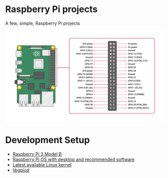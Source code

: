 # Raspberry Pi projects
A few, simple, Raspberry Pi projects
<p align="center">
  <img src="GPIO-Pinout-Diagram.png" width=800/>
</p>

# Development Setup
+ [Raspberry Pi 3 Model B](https://www.raspberrypi.org/products/raspberry-pi-3-model-b/?resellerType=home)
+ [Raspberry Pi OS with desktop and recommended software](https://downloads.raspberrypi.org/raspios_full_armhf/images/raspios_full_armhf-2020-12-04/2020-12-02-raspios-buster-armhf-full.zip)
+ [Latest available Linux kernel](https://github.com/raspberrypi/linux/tree/rpi-5.10.y)
+ [libgpiod](https://git.kernel.org/pub/scm/libs/libgpiod/libgpiod.git/tree/?h=master)
